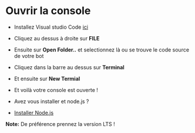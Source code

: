 # Ouvrir la console

 - Installez Visual studio Code [ici](https://code.visualstudio.com/)

 - Cliquez au dessus à droite sur **FILE**
 - Ensuite sur **Open Folder..** et selectionnez là ou se trouve le code source de votre bot

 - Cliquez dans la barre au dessus sur **Terminal**
 - Et ensuite sur **New Termial**

 - Et voilà votre console est ouverte !


 - Avez vous installer et node.js ?

 - [Installer Node.js](https://nodejs.org/fr/)

 **Note:** De préférence prennez la version LTS !
